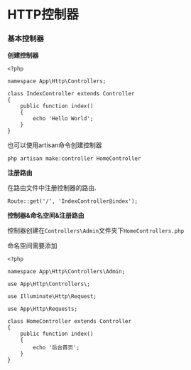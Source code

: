 # HTTP控制器

### 基本控制器

**创建控制器**

```
<?php

namespace App\Http\Controllers;

class IndexController extends Controller
{
    public function index()
    {
        echo 'Hello World';
    }
}
```

也可以使用artisan命令创建控制器

```
php artisan make:controller HomeController
```

**注册路由**

在路由文件中注册控制器的路由.

```
Route::get('/', 'IndexController@index');
```

**控制器&命名空间&注册路由**

控制器创建在`Controllers\Admin`文件夹下`HomeControllers.php`

命名空间需要添加

```
<?php

namespace App\Http\Controllers\Admin;

use App\Http\Controllers\;

use Illuminate\Http\Request;

use App\Http\Requests;

class HomeController extends Controller
{
    public function index()
    {
        echo '后台首页';
    }
}
```

